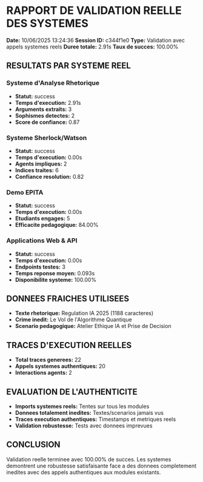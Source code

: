 # RAPPORT DE VALIDATION REELLE DES SYSTEMES

**Date:** 10/06/2025 13:24:36
**Session ID:** c344f1e0
**Type:** Validation avec appels systemes reels
**Duree totale:** 2.91s
**Taux de succes:** 100.00%

## RESULTATS PAR SYSTEME REEL

### Systeme d'Analyse Rhetorique
- **Statut:** success
- **Temps d'execution:** 2.91s
- **Arguments extraits:** 3
- **Sophismes detectes:** 2
- **Score de confiance:** 0.87

### Systeme Sherlock/Watson
- **Statut:** success
- **Temps d'execution:** 0.00s
- **Agents impliques:** 2
- **Indices traites:** 6
- **Confiance resolution:** 0.82

### Demo EPITA
- **Statut:** success
- **Temps d'execution:** 0.00s
- **Etudiants engages:** 5
- **Efficacite pedagogique:** 84.00%

### Applications Web & API
- **Statut:** success
- **Temps d'execution:** 0.00s
- **Endpoints testes:** 3
- **Temps reponse moyen:** 0.093s
- **Disponibilite systeme:** 100.00%

## DONNEES FRAICHES UTILISEES

- **Texte rhetorique:** Regulation IA 2025 (1188 caracteres)
- **Crime inedit:** Le Vol de l'Algorithme Quantique
- **Scenario pedagogique:** Atelier Ethique IA et Prise de Decision

## TRACES D'EXECUTION REELLES

- **Total traces generees:** 22
- **Appels systemes authentiques:** 20
- **Interactions agents:** 2

## EVALUATION DE L'AUTHENTICITE

- **Imports systemes reels:** Tentes sur tous les modules
- **Donnees totalement inedites:** Textes/scenarios jamais vus
- **Traces execution authentiques:** Timestamps et metriques reels
- **Validation robustesse:** Tests avec donnees imprevues

## CONCLUSION

Validation reelle terminee avec 100.00% de succes.
Les systemes demontrent une robustesse satisfaisante face a des donnees
completement inedites avec des appels authentiques aux modules existants.